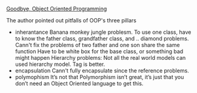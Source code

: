 [Goodbye, Object Oriented Programming](https://medium.com/@cscalfani/goodbye-object-oriented-programming-a59cda4c0e53)


The author pointed out pitfalls of OOP's three pillars

* inherantance
   Banana monkey jungle problesm. To use one class,  have to know the father class, grandfather class, and ..
   diamond problems. Cann't fix the problems of two father and one son share the same function
   Have to be white box for the base class, or something bad might happen
   Hierarchy problems: Not all the real world models can used hierarchy model. Tag is better. 
* encapsulation
   Cann't fully encapsulate since the reference problems.
* polymophism
   It’s not that Polymorphism isn’t great, it’s just that you don’t need an Object Oriented language to get this.
   
   
